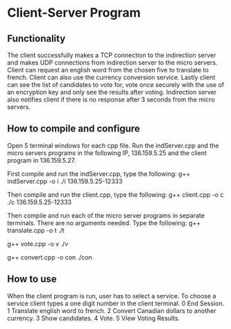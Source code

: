 # Client-Server Program
## Functionality

The client successfully makes a TCP connection to the indirection server and makes UDP connections from indirection server to the micro servers. Client can request an english word from the chosen five to translate to french. Client can also use the currency conversion service. Lastly client can see the list of candidates to vote for, vote once securely with the use of an encryption key and only see the results after voting. Indirection server also notifies client if there is no response after 3 seconds from the micro servers.

## How to compile and configure

Open 5 terminal windows for each cpp file. Run the indServer.cpp and the micro servers programs in the following IP, 136.159.5.25 and the client program in 136.159.5.27.

First compile and run the indServer.cpp, type the following:
g++ indServer.cpp -o i
./i 136.159.5.25-12333

Then compile and run the client.cpp, type the following:
g++ client.cpp -o c
./c 136.159.5.25-12333

Then compile and run each of the micro server programs in separate terminals. There are no arguments needed. Type the following:
g++ translate.cpp -o t
./t

g++ vote.cpp -o v
./v

g++ convert.cpp -o con
./con

## How to use

When the client program is run, user has to select a service. To choose a service client types a one digit number in the client terminal.
0 End Session.
1 Translate english word to french.
2 Convert Canadian dollars to another currency.
3 Show candidates.
4 Vote.
5 View Voting Results.

